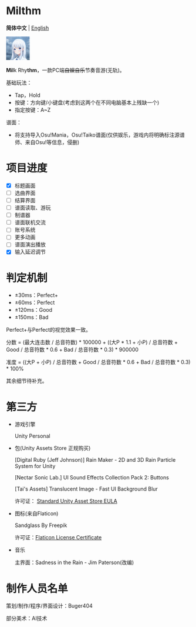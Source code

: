 # Milthm

**简体中文** | [English](https://github.com/buger404/Milthm/blob/master/README_EN.md)

<img src="Icon.png" alt="Milthm" style="zoom:50%;" />

**Mil**k Rhy**thm**，一款PC端~~自娱自乐~~节奏音游(无轨)。

基础玩法：

* Tap，Hold
* 按键：方向键/小键盘(考虑到这两个在不同电脑基本上残缺一个)
* 指定按键：A~Z

谱面：

* 将支持导入Osu!Mania，Osu!Taiko谱面(仅供娱乐，游戏内将明确标注源谱师、来自Osu!等信息，侵删)

# 项目进度

- [x] 标题画面
- [ ] 选曲界面
- [ ] 结算界面
- [ ] 谱面读取、游玩
- [ ] 制谱器
- [ ] 谱面联机交流
- [ ] 账号系统
- [ ] 更多动画
- [ ] 谱面演出播放
- [x] 输入延迟调节

# 判定机制

* ±30ms：Perfect+
* ±60ms：Perfect
* ±120ms：Good
* ±150ms：Bad

Perfect+与Perfect的视觉效果一致。

分数 = (最大连击数 / 总音符数) * 100000 + ((大P * 1.1 + 小P) / 总音符数 + Good / 总音符数 * 0.6 + Bad / 总音符数 * 0.3) * 900000

准度 = ((大P + 小P) / 总音符数 + Good  / 总音符数 * 0.6 + Bad  / 总音符数 * 0.3) * 100%

其余细节待补充。

# 第三方

* 游戏引擎

  Unity Personal

* 包(Unity Assets Store 正规购买)

  [Digital Ruby (Jeff Johnson)] Rain Maker - 2D and 3D Rain Particle System for Unity

  [Nectar Sonic Lab.] UI Sound Effects Collection Pack 2: Buttons

  [Tai's Assets] Translucent Image - Fast UI Background Blur

  许可证： [Standard Unity Asset Store EULA](https://unity3d.com/legal/as_terms)

* 图标(来自Flaticon)

  Sandglass By Freepik

  许可证：[Flaticon License Certificate](https://media.flaticon.com/license/license.pdf)

* 音乐

  主界面：Sadness in the Rain - Jim Paterson(改编)

# 制作人员名单

策划/制作/程序/界面设计：Buger404

部分美术：AI技术